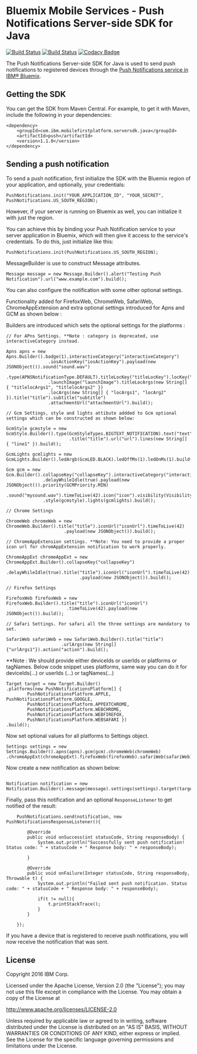 # Bluemix Mobile Services - Push Notifications Server-side SDK for Java
[![Build Status](https://travis-ci.org/ibm-bluemix-mobile-services/bms-pushnotifications-serversdk-java.svg?branch=master)](https://travis-ci.org/ibm-bluemix-mobile-services/bms-pushnotifications-serversdk-java)
[![Build Status](https://travis-ci.org/ibm-bluemix-mobile-services/bms-pushnotifications-serversdk-java.svg?branch=development)](https://travis-ci.org/ibm-bluemix-mobile-services/bms-pushnotifications-serversdk-java)
[![Codacy Badge](https://api.codacy.com/project/badge/Grade/fe43788a157c4c4b971a8918d29c4469)](https://www.codacy.com/app/ibm-bluemix-mobile-services/bms-pushnotifications-serversdk-java?utm_source=github.com&amp;utm_medium=referral&amp;utm_content=ibm-bluemix-mobile-services/bms-pushnotifications-serversdk-java&amp;utm_campaign=Badge_Grade)

The Push Notifications Server-side SDK for Java is used to send push notifications to registered devices through the [Push Notifications service in IBM® Bluemix](https://console.ng.bluemix.net/docs/services/mobilepush/index.html).

## Getting the SDK

You can get the SDK from Maven Central. For example, to get it with Maven, include the following in your dependencies:

```
<dependency>
	<groupId>com.ibm.mobilefirstplatform.serversdk.java</groupId>
	<artifactId>push</artifactId>
	<version>1.1.0</version>
</dependency>
```

## Sending a push notification

To send a push notification, first initialize the SDK with the Bluemix region of your application, and optionally, your credentials:

```
PushNotifications.init("YOUR_APPLICATION_ID", "YOUR_SECRET", PushNotifications.US_SOUTH_REGION); 
```

However, if your server is running on Bluemix as well, you can initialize it with just the region. 

You can achieve this by binding your Push Notification service to your server application in Bluemix, which will then give it access to the service's credentials. To do this, just initialize like this:

```
PushNotifications.init(PushNotifications.US_SOUTH_REGION);
```

MessageBuilder is use to construct Message attributes.

```
Message message = new Message.Builder().alert("Testing Push Notification").url("www.example.com").build();

```
You can also configure the notification with some other optional settings.

Functionality added for FirefoxWeb, ChromeWeb, SafariWeb, ChromeAppExtension and extra optional settings introduced for Apns and GCM as shown below :

Builders are introduced which sets the optional settings for the platforms : 
```
// For APns Settings. **Note : category is deprecated, use interactiveCategory instead.
	
Apns apns = new Apns.Builder().badge(1).interactiveCategory("interactiveCategory")
				.iosActionKey("iosActionKey").payload(new JSONObject()).sound("sound.wav")
				.type(APNSNotificationType.DEFAULT).titleLocKey("titleLocKey").locKey("locKey")
				.launchImage("launchImage").titleLocArgs(new String[] { "titlelocArgs1", "titlelocArgs2" })
				.locArgs(new String[] { "locArgs1", "locArg2" }).title("title").subtitle("subtitle")
				.attachmentUrl("attachmentUrl").build();

// Gcm Settings, style and lights attibute addded to Gcm optional settings which can be constructed as shown below:

GcmStyle gcmstyle = new GcmStyle.Builder().type(GcmStyleTypes.BIGTEXT_NOTIFICATION).text("text")
						.title("title").url("url").lines(new String[] { "line1" }).build();

GcmLights gcmlights = new GcmLights.Builder().ledArgb(GcmLED.BLACK).ledOffMs(1).ledOnMs(1).build();

Gcm gcm = new Gcm.Builder().collapseKey("collapseKey").interactiveCategory("interactiveCategory")
			  .delayWhileIdle(true).payload(new JSONObject()).priority(GCMPriority.MIN)
			  .sound("mysound.wav").timeToLive(42).icon("icon").visibility(Visibility.PUBLIC).sync(true)
			  .style(gcmstyle).lights(gcmlights).build();

// Chrome Settings	
	
ChromeWeb chromeWeb = new ChromeWeb.Builder().title("title").iconUrl("iconUrl").timeToLive(42)
					  .payload(new JSONObject()).build();

// ChromeAppExtension settings. **Note: You need to provide a proper icon url for chromAppExtension notification to work properly.		

ChromeAppExt chromeAppExt = new ChromeAppExt.Builder().collapseKey("collapseKey")
							.delayWhileIdle(true).title("title").iconUrl("iconUrl").timeToLive(42)
							.payload(new JSONObject()).build();

// Firefox Settings		

FirefoxWeb firefoxWeb = new FirefoxWeb.Builder().title("title").iconUrl("iconUrl")
					   .timeToLive(42).payload(new JSONObject()).build();

// Safari Settings. For safari all the three settings are mandatory to set.	
	
SafariWeb safariWeb = new SafariWeb.Builder().title("title")
					 .urlArgs(new String[] {"urlArgs1"}).action("action").build();
```
**Note : We should provide either deviceIds or userIds or platforms or tagNames.
Below code snippet uses platforms, same way you can do it for deviceIds(...) or userIds (...) or tagNames(...)
```
Target target = new Target.Builder()
.platforms(new PushNotificationsPlatform[] {
		PushNotificationsPlatform.APPLE, PushNotificationsPlatform.GOOGLE,
		PushNotificationsPlatform.APPEXTCHROME,
		PushNotificationsPlatform.WEBCHROME,
		PushNotificationsPlatform.WEBFIREFOX,
		PushNotificationsPlatform.WEBSAFARI })
.build();

```		
Now set optional values for all platforms to Settings object.
```
Settings settings = new Settings.Builder().apns(apns).gcm(gcm).chromeWeb(chromeWeb)
.chromeAppExt(chromeAppExt).firefoxWeb(firefoxWeb).safariWeb(safariWeb).build();
```		

Now create a new notification as shown below:

```

Notification notification = new Notification.Builder().message(message).settings(settings).target(target).build(); 

```

Finally, pass this notification and an optional `ResponseListener` to get notified of the result:

```
	PushNotifications.send(notification, new PushNotificationsResponseListener(){

		@Override
		public void onSuccess(int statusCode, String responseBody) {
			System.out.println("Successfully sent push notification! Status code: " + statusCode + " Response body: " + responseBody);
			
		}

		@Override
		public void onFailure(Integer statusCode, String responseBody, Throwable t) {
			System.out.println("Failed sent push notification. Status code: " + statusCode + " Response body: " + responseBody);
				
			if(t != null){
				t.printStackTrace();
			}
		}
			
	});
```

If you have a device that is registered to receive push notifications, you will now receive the notification that was sent.

## License

Copyright 2016 IBM Corp.

Licensed under the Apache License, Version 2.0 (the "License"); you may not use this file except in compliance with the License. You may obtain a copy of the License at

http://www.apache.org/licenses/LICENSE-2.0

Unless required by applicable law or agreed to in writing, software distributed under the License is distributed on an "AS IS" BASIS, WITHOUT WARRANTIES OR CONDITIONS OF ANY KIND, either express or implied. See the License for the specific language governing permissions and limitations under the License.
